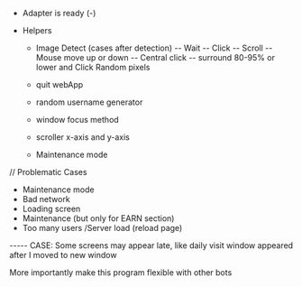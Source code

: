 - Adapter is ready (-)

* Helpers
   
   - Image Detect (cases after detection)
        -- Wait
        -- Click
        -- Scroll
        -- Mouse move up or down
        -- Central click
        -- surround 80-95% or lower and Click Random pixels


   - quit webApp
   - random username generator
   - window focus method
   - scroller x-axis and y-axis
   - Maintenance mode




// Problematic Cases
   - Maintenance mode
   - Bad network
   - Loading screen
   - Maintenance (but only for EARN section)
   - Too many users /Server load (reload page)



----- CASE: Some screens may appear late, like daily visit window appeared after I moved to new window



More importantly make this program flexible with other bots
